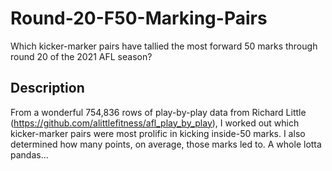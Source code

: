 # Round-20-F50-Marking-Pairs
Which kicker-marker pairs have tallied the most forward 50 marks through round 20 of the 2021 AFL season?

## Description
From a wonderful 754,836 rows of play-by-play data from Richard Little (https://github.com/alittlefitness/afl_play_by_play), I worked out which kicker-marker pairs were most prolific in kicking inside-50 marks. I also determined how many points, on average, those marks led to. A whole lotta pandas...
